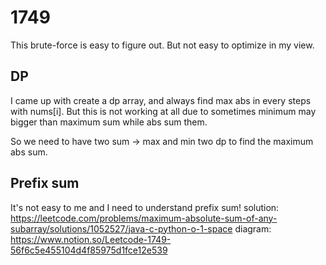 # 1749
This brute-force is easy to figure out. But not easy to optimize in my view.

## DP
I came up with create a dp array, and always find max abs in every steps with nums[i]. But this is not working at all due to sometimes minimum may bigger than maximum sum while abs sum them.

So we need to have two sum -> max and min two dp to find the maximum abs sum.

## Prefix sum
It's not easy to me and I need to understand prefix sum!
solution: https://leetcode.com/problems/maximum-absolute-sum-of-any-subarray/solutions/1052527/java-c-python-o-1-space
diagram:
https://www.notion.so/Leetcode-1749-56f6c5e455104d4f85975d1fce12e539